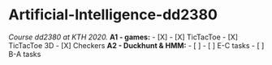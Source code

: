# Artificial-Intelligence-dd2380
_Course dd2380 at KTH 2020._
__A1 - games:__ - [X]
    - [X] TicTacToe
    - [X] TicTacToe 3D
    - [X] Checkers
__A2 - Duckhunt & HMM:__ - [ ] 
    - [ ] E-C tasks
    - [ ] B-A tasks

